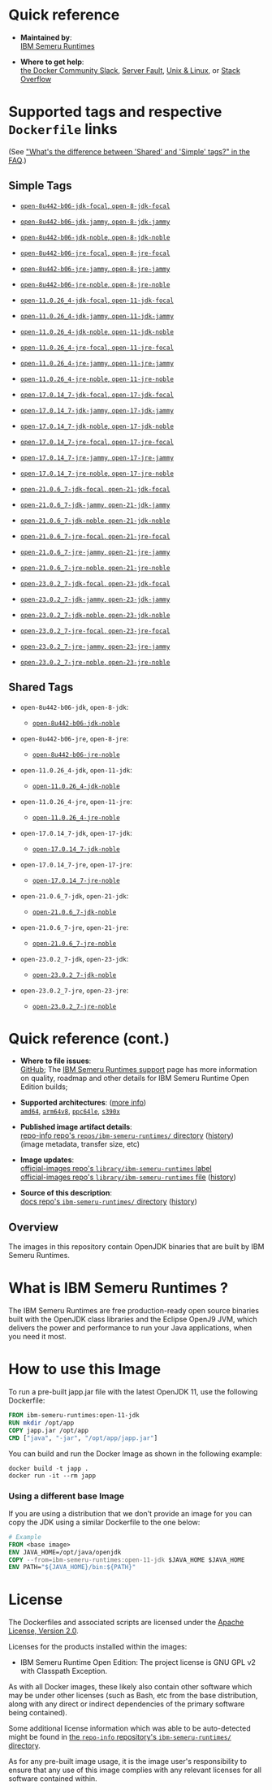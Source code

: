 <!--

********************************************************************************

WARNING:

    DO NOT EDIT "ibm-semeru-runtimes/README.md"

    IT IS AUTO-GENERATED

    (from the other files in "ibm-semeru-runtimes/" combined with a set of templates)

********************************************************************************

-->

# Quick reference

-	**Maintained by**:  
	[IBM Semeru Runtimes](https://github.com/ibmruntimes/semeru-containers)

-	**Where to get help**:  
	[the Docker Community Slack](https://dockr.ly/comm-slack), [Server Fault](https://serverfault.com/help/on-topic), [Unix & Linux](https://unix.stackexchange.com/help/on-topic), or [Stack Overflow](https://stackoverflow.com/help/on-topic)

# Supported tags and respective `Dockerfile` links

(See ["What's the difference between 'Shared' and 'Simple' tags?" in the FAQ](https://github.com/docker-library/faq#whats-the-difference-between-shared-and-simple-tags).)

## Simple Tags

-	[`open-8u442-b06-jdk-focal`, `open-8-jdk-focal`](https://github.com/ibmruntimes/semeru-containers/blob/a278ee463c7dcda550133dccd661058a152df006/8/jdk/ubuntu/focal/Dockerfile.open.releases.full)

-	[`open-8u442-b06-jdk-jammy`, `open-8-jdk-jammy`](https://github.com/ibmruntimes/semeru-containers/blob/a278ee463c7dcda550133dccd661058a152df006/8/jdk/ubuntu/jammy/Dockerfile.open.releases.full)

-	[`open-8u442-b06-jdk-noble`, `open-8-jdk-noble`](https://github.com/ibmruntimes/semeru-containers/blob/a278ee463c7dcda550133dccd661058a152df006/8/jdk/ubuntu/noble/Dockerfile.open.releases.full)

-	[`open-8u442-b06-jre-focal`, `open-8-jre-focal`](https://github.com/ibmruntimes/semeru-containers/blob/a278ee463c7dcda550133dccd661058a152df006/8/jre/ubuntu/focal/Dockerfile.open.releases.full)

-	[`open-8u442-b06-jre-jammy`, `open-8-jre-jammy`](https://github.com/ibmruntimes/semeru-containers/blob/a278ee463c7dcda550133dccd661058a152df006/8/jre/ubuntu/jammy/Dockerfile.open.releases.full)

-	[`open-8u442-b06-jre-noble`, `open-8-jre-noble`](https://github.com/ibmruntimes/semeru-containers/blob/a278ee463c7dcda550133dccd661058a152df006/8/jre/ubuntu/noble/Dockerfile.open.releases.full)

-	[`open-11.0.26_4-jdk-focal`, `open-11-jdk-focal`](https://github.com/ibmruntimes/semeru-containers/blob/a278ee463c7dcda550133dccd661058a152df006/11/jdk/ubuntu/focal/Dockerfile.open.releases.full)

-	[`open-11.0.26_4-jdk-jammy`, `open-11-jdk-jammy`](https://github.com/ibmruntimes/semeru-containers/blob/a278ee463c7dcda550133dccd661058a152df006/11/jdk/ubuntu/jammy/Dockerfile.open.releases.full)

-	[`open-11.0.26_4-jdk-noble`, `open-11-jdk-noble`](https://github.com/ibmruntimes/semeru-containers/blob/a278ee463c7dcda550133dccd661058a152df006/11/jdk/ubuntu/noble/Dockerfile.open.releases.full)

-	[`open-11.0.26_4-jre-focal`, `open-11-jre-focal`](https://github.com/ibmruntimes/semeru-containers/blob/a278ee463c7dcda550133dccd661058a152df006/11/jre/ubuntu/focal/Dockerfile.open.releases.full)

-	[`open-11.0.26_4-jre-jammy`, `open-11-jre-jammy`](https://github.com/ibmruntimes/semeru-containers/blob/a278ee463c7dcda550133dccd661058a152df006/11/jre/ubuntu/jammy/Dockerfile.open.releases.full)

-	[`open-11.0.26_4-jre-noble`, `open-11-jre-noble`](https://github.com/ibmruntimes/semeru-containers/blob/a278ee463c7dcda550133dccd661058a152df006/11/jre/ubuntu/noble/Dockerfile.open.releases.full)

-	[`open-17.0.14_7-jdk-focal`, `open-17-jdk-focal`](https://github.com/ibmruntimes/semeru-containers/blob/a278ee463c7dcda550133dccd661058a152df006/17/jdk/ubuntu/focal/Dockerfile.open.releases.full)

-	[`open-17.0.14_7-jdk-jammy`, `open-17-jdk-jammy`](https://github.com/ibmruntimes/semeru-containers/blob/a278ee463c7dcda550133dccd661058a152df006/17/jdk/ubuntu/jammy/Dockerfile.open.releases.full)

-	[`open-17.0.14_7-jdk-noble`, `open-17-jdk-noble`](https://github.com/ibmruntimes/semeru-containers/blob/a278ee463c7dcda550133dccd661058a152df006/17/jdk/ubuntu/noble/Dockerfile.open.releases.full)

-	[`open-17.0.14_7-jre-focal`, `open-17-jre-focal`](https://github.com/ibmruntimes/semeru-containers/blob/a278ee463c7dcda550133dccd661058a152df006/17/jre/ubuntu/focal/Dockerfile.open.releases.full)

-	[`open-17.0.14_7-jre-jammy`, `open-17-jre-jammy`](https://github.com/ibmruntimes/semeru-containers/blob/a278ee463c7dcda550133dccd661058a152df006/17/jre/ubuntu/jammy/Dockerfile.open.releases.full)

-	[`open-17.0.14_7-jre-noble`, `open-17-jre-noble`](https://github.com/ibmruntimes/semeru-containers/blob/a278ee463c7dcda550133dccd661058a152df006/17/jre/ubuntu/noble/Dockerfile.open.releases.full)

-	[`open-21.0.6_7-jdk-focal`, `open-21-jdk-focal`](https://github.com/ibmruntimes/semeru-containers/blob/a278ee463c7dcda550133dccd661058a152df006/21/jdk/ubuntu/focal/Dockerfile.open.releases.full)

-	[`open-21.0.6_7-jdk-jammy`, `open-21-jdk-jammy`](https://github.com/ibmruntimes/semeru-containers/blob/a278ee463c7dcda550133dccd661058a152df006/21/jdk/ubuntu/jammy/Dockerfile.open.releases.full)

-	[`open-21.0.6_7-jdk-noble`, `open-21-jdk-noble`](https://github.com/ibmruntimes/semeru-containers/blob/a278ee463c7dcda550133dccd661058a152df006/21/jdk/ubuntu/noble/Dockerfile.open.releases.full)

-	[`open-21.0.6_7-jre-focal`, `open-21-jre-focal`](https://github.com/ibmruntimes/semeru-containers/blob/a278ee463c7dcda550133dccd661058a152df006/21/jre/ubuntu/focal/Dockerfile.open.releases.full)

-	[`open-21.0.6_7-jre-jammy`, `open-21-jre-jammy`](https://github.com/ibmruntimes/semeru-containers/blob/a278ee463c7dcda550133dccd661058a152df006/21/jre/ubuntu/jammy/Dockerfile.open.releases.full)

-	[`open-21.0.6_7-jre-noble`, `open-21-jre-noble`](https://github.com/ibmruntimes/semeru-containers/blob/a278ee463c7dcda550133dccd661058a152df006/21/jre/ubuntu/noble/Dockerfile.open.releases.full)

-	[`open-23.0.2_7-jdk-focal`, `open-23-jdk-focal`](https://github.com/ibmruntimes/semeru-containers/blob/a278ee463c7dcda550133dccd661058a152df006/23/jdk/ubuntu/focal/Dockerfile.open.releases.full)

-	[`open-23.0.2_7-jdk-jammy`, `open-23-jdk-jammy`](https://github.com/ibmruntimes/semeru-containers/blob/a278ee463c7dcda550133dccd661058a152df006/23/jdk/ubuntu/jammy/Dockerfile.open.releases.full)

-	[`open-23.0.2_7-jdk-noble`, `open-23-jdk-noble`](https://github.com/ibmruntimes/semeru-containers/blob/a278ee463c7dcda550133dccd661058a152df006/23/jdk/ubuntu/noble/Dockerfile.open.releases.full)

-	[`open-23.0.2_7-jre-focal`, `open-23-jre-focal`](https://github.com/ibmruntimes/semeru-containers/blob/a278ee463c7dcda550133dccd661058a152df006/23/jre/ubuntu/focal/Dockerfile.open.releases.full)

-	[`open-23.0.2_7-jre-jammy`, `open-23-jre-jammy`](https://github.com/ibmruntimes/semeru-containers/blob/a278ee463c7dcda550133dccd661058a152df006/23/jre/ubuntu/jammy/Dockerfile.open.releases.full)

-	[`open-23.0.2_7-jre-noble`, `open-23-jre-noble`](https://github.com/ibmruntimes/semeru-containers/blob/a278ee463c7dcda550133dccd661058a152df006/23/jre/ubuntu/noble/Dockerfile.open.releases.full)

## Shared Tags

-	`open-8u442-b06-jdk`, `open-8-jdk`:

	-	[`open-8u442-b06-jdk-noble`](https://github.com/ibmruntimes/semeru-containers/blob/a278ee463c7dcda550133dccd661058a152df006/8/jdk/ubuntu/noble/Dockerfile.open.releases.full)

-	`open-8u442-b06-jre`, `open-8-jre`:

	-	[`open-8u442-b06-jre-noble`](https://github.com/ibmruntimes/semeru-containers/blob/a278ee463c7dcda550133dccd661058a152df006/8/jre/ubuntu/noble/Dockerfile.open.releases.full)

-	`open-11.0.26_4-jdk`, `open-11-jdk`:

	-	[`open-11.0.26_4-jdk-noble`](https://github.com/ibmruntimes/semeru-containers/blob/a278ee463c7dcda550133dccd661058a152df006/11/jdk/ubuntu/noble/Dockerfile.open.releases.full)

-	`open-11.0.26_4-jre`, `open-11-jre`:

	-	[`open-11.0.26_4-jre-noble`](https://github.com/ibmruntimes/semeru-containers/blob/a278ee463c7dcda550133dccd661058a152df006/11/jre/ubuntu/noble/Dockerfile.open.releases.full)

-	`open-17.0.14_7-jdk`, `open-17-jdk`:

	-	[`open-17.0.14_7-jdk-noble`](https://github.com/ibmruntimes/semeru-containers/blob/a278ee463c7dcda550133dccd661058a152df006/17/jdk/ubuntu/noble/Dockerfile.open.releases.full)

-	`open-17.0.14_7-jre`, `open-17-jre`:

	-	[`open-17.0.14_7-jre-noble`](https://github.com/ibmruntimes/semeru-containers/blob/a278ee463c7dcda550133dccd661058a152df006/17/jre/ubuntu/noble/Dockerfile.open.releases.full)

-	`open-21.0.6_7-jdk`, `open-21-jdk`:

	-	[`open-21.0.6_7-jdk-noble`](https://github.com/ibmruntimes/semeru-containers/blob/a278ee463c7dcda550133dccd661058a152df006/21/jdk/ubuntu/noble/Dockerfile.open.releases.full)

-	`open-21.0.6_7-jre`, `open-21-jre`:

	-	[`open-21.0.6_7-jre-noble`](https://github.com/ibmruntimes/semeru-containers/blob/a278ee463c7dcda550133dccd661058a152df006/21/jre/ubuntu/noble/Dockerfile.open.releases.full)

-	`open-23.0.2_7-jdk`, `open-23-jdk`:

	-	[`open-23.0.2_7-jdk-noble`](https://github.com/ibmruntimes/semeru-containers/blob/a278ee463c7dcda550133dccd661058a152df006/23/jdk/ubuntu/noble/Dockerfile.open.releases.full)

-	`open-23.0.2_7-jre`, `open-23-jre`:

	-	[`open-23.0.2_7-jre-noble`](https://github.com/ibmruntimes/semeru-containers/blob/a278ee463c7dcda550133dccd661058a152df006/23/jre/ubuntu/noble/Dockerfile.open.releases.full)

# Quick reference (cont.)

-	**Where to file issues**:  
	[GitHub](https://github.com/ibmruntimes/Semeru-Runtimes/issues); The [IBM Semeru Runtimes support](https://ibm.com/semeru-runtimes) page has more information on quality, roadmap and other details for IBM Semeru Runtime Open Edition builds;

-	**Supported architectures**: ([more info](https://github.com/docker-library/official-images#architectures-other-than-amd64))  
	[`amd64`](https://hub.docker.com/r/amd64/ibm-semeru-runtimes/), [`arm64v8`](https://hub.docker.com/r/arm64v8/ibm-semeru-runtimes/), [`ppc64le`](https://hub.docker.com/r/ppc64le/ibm-semeru-runtimes/), [`s390x`](https://hub.docker.com/r/s390x/ibm-semeru-runtimes/)

-	**Published image artifact details**:  
	[repo-info repo's `repos/ibm-semeru-runtimes/` directory](https://github.com/docker-library/repo-info/blob/master/repos/ibm-semeru-runtimes) ([history](https://github.com/docker-library/repo-info/commits/master/repos/ibm-semeru-runtimes))  
	(image metadata, transfer size, etc)

-	**Image updates**:  
	[official-images repo's `library/ibm-semeru-runtimes` label](https://github.com/docker-library/official-images/issues?q=label%3Alibrary%2Fibm-semeru-runtimes)  
	[official-images repo's `library/ibm-semeru-runtimes` file](https://github.com/docker-library/official-images/blob/master/library/ibm-semeru-runtimes) ([history](https://github.com/docker-library/official-images/commits/master/library/ibm-semeru-runtimes))

-	**Source of this description**:  
	[docs repo's `ibm-semeru-runtimes/` directory](https://github.com/docker-library/docs/tree/master/ibm-semeru-runtimes) ([history](https://github.com/docker-library/docs/commits/master/ibm-semeru-runtimes))

## Overview

The images in this repository contain OpenJDK binaries that are built by IBM Semeru Runtimes.

# What is IBM Semeru Runtimes ?

The IBM Semeru Runtimes are free production-ready open source binaries built with the OpenJDK class libraries and the Eclipse OpenJ9 JVM, which delivers the power and performance to run your Java applications, when you need it most.

# How to use this Image

To run a pre-built japp.jar file with the latest OpenJDK 11, use the following Dockerfile:

```dockerfile
FROM ibm-semeru-runtimes:open-11-jdk
RUN mkdir /opt/app
COPY japp.jar /opt/app
CMD ["java", "-jar", "/opt/app/japp.jar"]
```

You can build and run the Docker Image as shown in the following example:

```console
docker build -t japp .
docker run -it --rm japp
```

### Using a different base Image

If you are using a distribution that we don't provide an image for you can copy the JDK using a similar Dockerfile to the one below:

```dockerfile
# Example
FROM <base image>
ENV JAVA_HOME=/opt/java/openjdk
COPY --from=ibm-semeru-runtimes:open-11-jdk $JAVA_HOME $JAVA_HOME
ENV PATH="${JAVA_HOME}/bin:${PATH}"
```

# License

The Dockerfiles and associated scripts are licensed under the [Apache License, Version 2.0](http://www.apache.org/licenses/LICENSE-2.0.html).

Licenses for the products installed within the images:

-	IBM Semeru Runtime Open Edition: The project license is GNU GPL v2 with Classpath Exception.

As with all Docker images, these likely also contain other software which may be under other licenses (such as Bash, etc from the base distribution, along with any direct or indirect dependencies of the primary software being contained).

Some additional license information which was able to be auto-detected might be found in [the `repo-info` repository's `ibm-semeru-runtimes/` directory](https://github.com/docker-library/repo-info/tree/master/repos/ibm-semeru-runtimes).

As for any pre-built image usage, it is the image user's responsibility to ensure that any use of this image complies with any relevant licenses for all software contained within.
